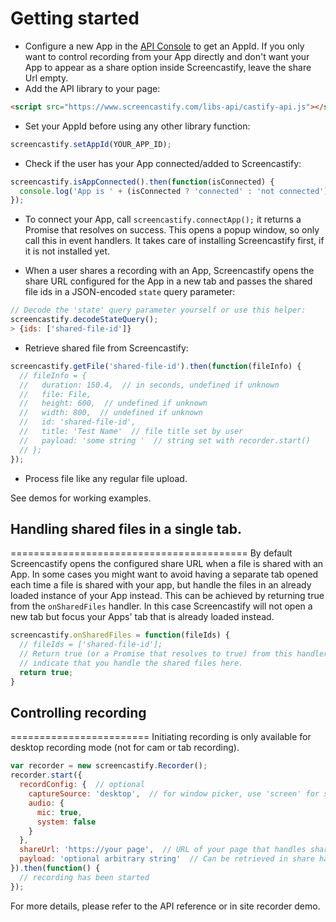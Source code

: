 # Getting started
* Configure a new App in the
[API Console](https://www.screencastify.com/user/api_console) to get an AppId. If you only want
to control recording from your App directly and don't want your App to appear as a share option
inside Screencastify, leave the share Url empty.
* Add the API library to your page:
```html
<script src="https://www.screencastify.com/libs-api/castify-api.js"></script>
```
* Set your AppId before using any other library function:
```javascript
screencastify.setAppId(YOUR_APP_ID);
```
* Check if the user has your App connected/added to Screencastify:
```javascript
screencastify.isAppConnected().then(function(isConnected) {
  console.log('App is ' + (isConnected ? 'connected' : 'not connected'));
});
```
* To connect your App, call `screencastify.connectApp();` it returns a Promise
  that resolves on success. This opens a popup window, so only call this in
  event handlers. It takes care of installing Screencastify first, if it is
not installed yet.

* When a user shares a recording with an App, Screencastify opens the share URL
configured for the App in a new tab and passes the shared file ids in a
JSON-encoded `state` query parameter:
```javascript
// Decode the 'state' query parameter yourself or use this helper:
screencastify.decodeStateQuery();
> {ids: ['shared-file-id']}
```
* Retrieve shared file from Screencastify:
```javascript
screencastify.getFile('shared-file-id').then(function(fileInfo) {
  // fileInfo = {
  //   duration: 150.4,  // in seconds, undefined if unknown
  //   file: File,
  //   height: 600,  // undefined if unknown
  //   width: 800,  // undefined if unknown
  //   id: 'shared-file-id',
  //   title: 'Test Name'  // file title set by user
  //   payload: 'some string '  // string set with recorder.start()
  // };
});
```
* Process file like any regular file upload.

See demos for working examples.

## Handling shared files in a single tab.
=========================================
By default Screencastify opens the configured share URL when a file is shared
with an App. In some cases you might want to avoid having a separate tab opened
each time a file is shared with your app, but handle the files in an already
loaded instance of your App instead. This can be achieved by returning true
from the `onSharedFiles` handler. In this case Screencastify will not open a
new tab but focus your Apps' tab that is already loaded instead.
```javascript
screencastify.onSharedFiles = function(fileIds) {
  // fileIds = ['shared-file-id'];
  // Return true (or a Promise that resolves to true) from this handler to
  // indicate that you handle the shared files here.
  return true;
}
```

## Controlling recording
========================
Initiating recording is only available for desktop recording mode (not for cam or tab recording).
```javascript
var recorder = new screencastify.Recorder();
recorder.start({
  recordConfig: {  // optional
    captureSource: 'desktop',  // for window picker, use 'screen' for screen picker
    audio: {
      mic: true,
      system: false
    }
  },
  shareUrl: 'https://your page',  // URL of your page that handles shared files.
  payload: 'optional arbitrary string'  // Can be retrieved in share handler.
}).then(function() {
  // recording has been started
});
```
For more details, please refer to the API reference or in site recorder demo.

